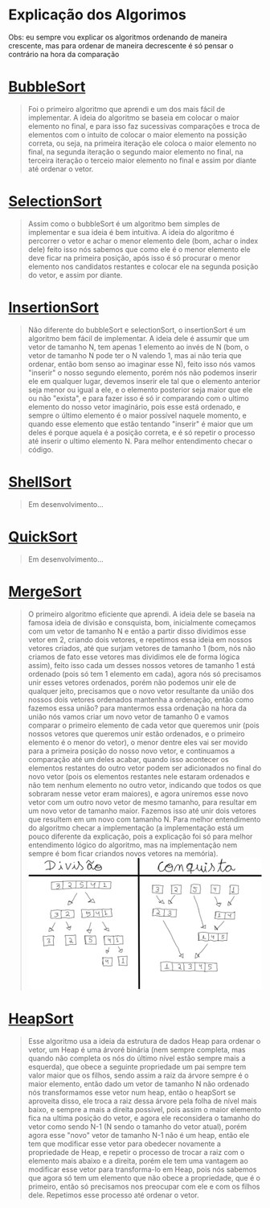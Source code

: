 # Explicação dos Algorimos

Obs: eu sempre vou explicar os algoritmos ordenando de maneira crescente, mas para ordenar de maneira decrescente é só pensar o contrário na hora da comparação

# [BubbleSort](https://github.com/rfps09/Algoritmos-e-Estruturas-de-Dados/blob/main/AlgoritmosDeOrdenacao/BubbleSort.cpp)
>Foi o primeiro algoritmo que aprendi e um dos mais fácil de implementar. A ideia do algoritmo se baseia em colocar o maior elemento no final, e para isso faz sucessivas comparações e troca de elementos com o intuito de colocar o maior elemento na possição correta, ou seja, na primeira iteração ele coloca o maior elemento no final, na segunda iteração o segundo maior elemento no final, na terceira iteração o terceio maior elemento no final e assim por diante até ordenar o vetor.

# [SelectionSort](https://github.com/rfps09/Algoritmos-e-Estruturas-de-Dados/blob/main/AlgoritmosDeOrdenacao/SelectionSort.cpp)
>Assim como o bubbleSort é um algoritmo bem simples de implementar e sua ideia é bem intuitiva. A ideia do algoritmo é percorrer o vetor e achar o menor elemento dele (bom, achar o index dele) feito isso nós sabemos que como ele é o menor elemento ele deve ficar na primeira posição, após isso é só procurar o menor elemento nos candidatos restantes e colocar ele na segunda posição do vetor, e assim por diante.

# [InsertionSort](https://github.com/rfps09/Algoritmos-e-Estruturas-de-Dados/blob/main/AlgoritmosDeOrdenacao/InsertionSort.cpp)
>Não diferente do bubbleSort e selectionSort, o insertionSort é um algoritmo bem fácil de implementar. A ideia dele é assumir que um vetor de tamanho N, tem apenas 1 elemento ao invés de N (bom, o vetor de tamanho N pode ter o N valendo 1, mas ai não teria que ordenar, então bom senso ao imaginar esse N), feito isso nós vamos "inserir" o nosso segundo elemento, porém nós não podemos inserir ele em qualquer lugar, devemos inserir ele tal que o elemento anterior seja menor ou igual a ele, e o elemento posterior seja maior que ele ou não "exista", e para fazer isso é só ir comparando com o ultimo elemento do nosso vetor imaginário, pois esse está ordenado, e sempre o último elemento é o maior possível naquele momento, e quando esse elemento que estão tentando "inserir" é maior que um deles é porque aquela é a posição correta, e é só repetir o processo até inserir o ultimo elemento N. Para melhor entendimento checar o código.

# [ShellSort](https://github.com/rfps09/Algoritmos-e-Estruturas-de-Dados/blob/main/AlgoritmosDeOrdenacao/ShellSort.cpp)
>Em desenvolvimento...

# [QuickSort](https://github.com/rfps09/Algoritmos-e-Estruturas-de-Dados/blob/main/AlgoritmosDeOrdenacao/QuickSort.cpp)
>Em desenvolvimento...

# [MergeSort](https://github.com/rfps09/Algoritmos-e-Estruturas-de-Dados/blob/main/AlgoritmosDeOrdenacao/MergeSort.cpp)
>O primeiro algoritmo eficiente que aprendi. A ideia dele se baseia na famosa ideia de divisão e consquista, bom, inicialmente começamos com um vetor de tamanho N e então a partir disso dividimos esse vetor em 2, criando dois vetores, e repetimos essa ideia em nossos vetores criados, até que surjam vetores de tamanho 1 (bom, nós não criamos de fato esse vetores mas dividimos ele de forma lógica assim), feito isso cada um desses nossos vetores de tamanho 1 está ordenado (pois só tem 1 elemento em cada), agora nós só precisamos unir esses vetores ordenados, porém não podemos unir ele de qualquer jeito, precisamos que o novo vetor resultante da união dos nossos dois vetores ordenados mantenha a ordenação, então como fazemos essa união? para mantermos essa ordenação na hora da união nós vamos criar um novo vetor de tamanho 0 e vamos comparar o primeiro elemento de cada vetor que queremos unir (pois nossos vetores que queremos unir estão ordenados, e o primeiro elemento é o menor do vetor), o menor dentre eles vai ser movido para a primeira posição do nosso novo vetor, e continuamos a comparação até um deles acabar, quando isso acontecer os elementos restantes do outro vetor podem ser adicionados no final do novo vetor (pois os elementos restantes nele estaram ordenados e não tem nenhum elemento no outro vetor, indicando que todos os que sobraram nesse vetor eram maiores), e agora uniremos esse novo vetor com um outro novo vetor de mesmo tamanho, para resultar em um novo vetor de tamanho maior. Fazemos isso até unir dois vetores que resultem em um novo com tamanho N. Para melhor entendimento do algoritmo checar a implementação (a implementação está um pouco diferente da explicação, pois a explicação foi só para melhor entendimento lógico do algoritmo, mas na implementação nem sempre é bom ficar criandos novos vetores na memória).
![MergeSort](/AlgoritmosDeOrdenacao/img/MergeSort.jpg)

# [HeapSort](https://github.com/rfps09/Algoritmos-e-Estruturas-de-Dados/blob/main/AlgoritmosDeOrdenacao/HeapSort.cpp)
>Esse algoritmo usa a ideia da estrutura de dados Heap para ordenar o vetor, um Heap é uma árvoré binária (nem sempre completa, mas quando não completa os nós do último nível estão sempre mais a esquerda), que obece a seguinte propriedade um pai sempre tem valor maior que os filhos, sendo assim a raiz da árvore sempre é o maior elemento, então dado um vetor de tamanho N não ordenado nós transformamos esse vetor num heap, então o heapSort se aproveita disso, ele troca a raiz dessa árvore pela folha de nível mais baixo, e sempre a mais a direita possivel, pois assim o maior elemento fica na ultima posição do vetor, e agora ele reconsidera o tamanho do vetor como sendo N-1 (N sendo o tamanho do vetor atual), porém agora esse "novo" vetor de tamanho N-1 não é um heap, então ele tem que modificar esse vetor para obedecer novamente a propriedade de Heap, e repetir o processo de trocar a raiz com o elemento mais abaixo e a direita, porém ele tem uma vantagem ao modificar esse vetor para transforma-lo em Heap, pois nós sabemos que agora só tem um elemento que não obece a propriedade, que é o primeiro, então só precisamos nos preocupar com ele e com os filhos dele. Repetimos esse processo até ordenar o vetor.